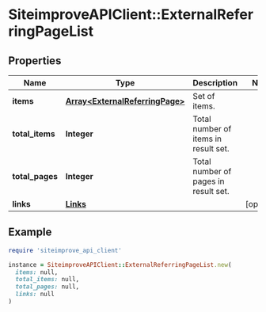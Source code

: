 # SiteimproveAPIClient::ExternalReferringPageList

## Properties

| Name | Type | Description | Notes |
| ---- | ---- | ----------- | ----- |
| **items** | [**Array&lt;ExternalReferringPage&gt;**](ExternalReferringPage.md) | Set of items. |  |
| **total_items** | **Integer** | Total number of items in result set. |  |
| **total_pages** | **Integer** | Total number of pages in result set. |  |
| **links** | [**Links**](Links.md) |  | [optional] |

## Example

```ruby
require 'siteimprove_api_client'

instance = SiteimproveAPIClient::ExternalReferringPageList.new(
  items: null,
  total_items: null,
  total_pages: null,
  links: null
)
```

